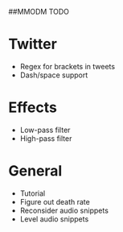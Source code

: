##MMODM TODO

# Twitter
* Regex for brackets in tweets
* Dash/space support

# Effects
* Low-pass filter
* High-pass filter

# General
* Tutorial
* Figure out death rate
* Reconsider audio snippets
* Level audio snippets